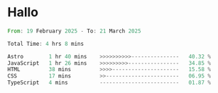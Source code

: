 # Hallo
<!--START_SECTION:waka-->

```rust
From: 19 February 2025 - To: 21 March 2025

Total Time: 4 hrs 8 mins

Astro        1 hr 40 mins    >>>>>>>>>>---------------   40.32 %
JavaScript   1 hr 26 mins    >>>>>>>>>----------------   34.85 %
HTML         38 mins         >>>>---------------------   15.58 %
CSS          17 mins         >>-----------------------   06.95 %
TypeScript   4 mins          -------------------------   01.87 %
```

<!--END_SECTION:waka-->
